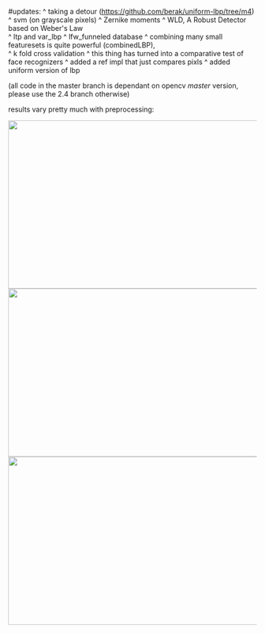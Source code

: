 

#updates:
     ^ taking a detour (https://github.com/berak/uniform-lbp/tree/m4)
     ^ svm (on grayscale pixels)
     ^ Zernike moments
     ^ WLD, A Robust Detector based on Weber's Law  
     ^ ltp and var_lbp
     ^ lfw_funneled database
     ^ combining many small featuresets is quite powerful (combinedLBP),      
     ^ k fold cross validation
     ^ this thing has turned into a comparative test of face recognizers
     ^ added a ref impl that just compares pixls
     ^ added uniform version of lbp

(all code in the master branch is dependant on opencv *master* version, please use the 2.4 branch otherwise)


results vary pretty much with preprocessing:

<p align="center">
  <img src="https://github.com/berak/uniform-lbp/raw/master/img/res_att.png" width=520 height=340>
  <img src="https://github.com/berak/uniform-lbp/raw/master/img/res_yale.png" width=520 height=340>
  <img src="https://github.com/berak/uniform-lbp/raw/master/img/res_lfw.png" width=520 height=340>
</p>


 

